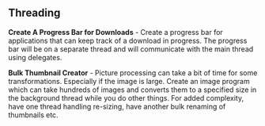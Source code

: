 Threading
---------

**Create A Progress Bar for Downloads** - Create a progress bar for
applications that can keep track of a download in progress. The progress bar
will be on a separate thread and will communicate with the main thread using
delegates.

**Bulk Thumbnail Creator** - Picture processing can take a bit of time for some
transformations. Especially if the image is large. Create an image program
which can take hundreds of images and converts them to a specified size in the
background thread while you do other things. For added complexity, have one
thread handling re-sizing, have another bulk renaming of thumbnails etc.
